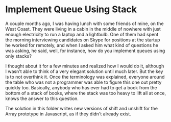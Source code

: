 # Implement Queue Using Stack

A couple months ago, I was having lunch with some friends of mine, on the West Coast. They were living in a cabin in the middle of nowhere with just enough electricity to run a laptop and a lightbulb. One of them had spent the morning interviewing candidates on Skype for positions at the startup he worked for remotely, and when I asked him what kind of questions he was asking, he said, well, for instance, how do you implement queues using only stacks? 

I thought about it for a few minutes and realized how I would do it, although I wasn't able to think of a very elegant solution until much later.  But the key is to not overthink it. Once the terminology was explained, everyone around the table who was not a programmer was able to figure this one out pretty quickly too. Basically, anybody who has ever had to get a book from the bottom of a stack of books, where the stack was too heavy to lift all at once, knows the answer to this question.

The solution in this folder writes new versions of shift and unshift for the Array prototype in Javascript, as if they didn't already exist. 